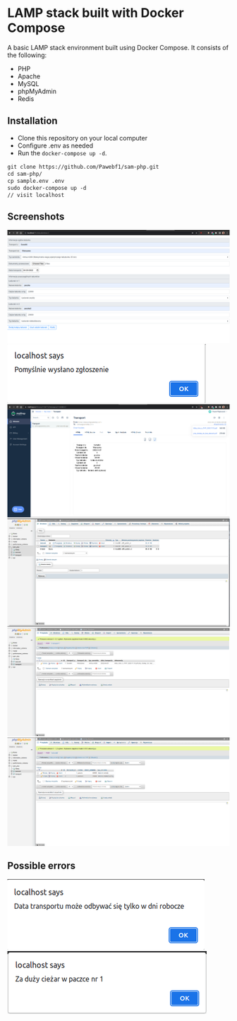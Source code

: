 # LAMP stack built with Docker Compose

A basic LAMP stack environment built using Docker Compose. It consists of the following:

* PHP
* Apache
* MySQL
* phpMyAdmin
* Redis

## Installation

* Clone this repository on your local computer
* Configure .env as needed
* Run the `docker-compose up -d`.


```shell
git clone https://github.com/Pawebf1/sam-php.git
cd sam-php/
cp sample.env .env
sudo docker-compose up -d
// visit localhost
```

## Screenshots

![](screenshots/glowna_strona.png)
![](screenshots/pomyslne_wyslanie.png)
![](screenshots/wyslany_mail.png)
![](screenshots/baza_danych_glowna.png)
![](screenshots/baza_danych_transport.png)
![](screenshots/baza_danych_ladunek.png)

## Possible errors

![](screenshots/blad_wyslania1.png)
![](screenshots/blad_wyslania2.png)